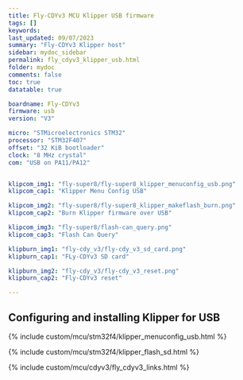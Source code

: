 ```yaml
---
title: Fly-CDYv3 MCU Klipper USB firmware
tags: []
keywords: 
last_updated: 09/07/2023
summary: "Fly-CDYv3 Klipper host"
sidebar: mydoc_sidebar
permalink: fly_cdyv3_klipper_usb.html
folder: mydoc
comments: false
toc: true
datatable: true

boardname: Fly-CDYv3
firmware: usb
version: "V3"

micro: "STMicroelectronics STM32"
processor: "STM32F407"
offset: "32 KiB bootloader"
clock: "8 MHz crystal"
com: "USB on PA11/PA12"


klipcom_img1: "fly-super8/fly-super8_klipper_menuconfig_usb.png"
klipcom_cap1: "Klipper Menu Config USB"

klipcom_img2: "fly-super8/fly-super8_klipper_makeflash_burn.png"
klipcom_cap2: "Burn Klipper firmware over USB"

klipcom_img3: "fly-super8/flash-can_query.png"
klipcom_cap3: "Flash Can Query"

klipburn_img1: "fly-cdy_v3/fly-cdy_v3_sd_card.png"
klipburn_cap1: "FLy-CDYv3 SD card"

klipburn_img2: "fly-cdy_v3/fly-cdy_v3_reset.png"
klipburn_cap2: "Fly-CDYv3 reset"

---
```


## Configuring and installing Klipper for USB

{% include custom/mcu/stm32f4/klipper_menuconfig_usb.html %}

{% include custom/mcu/stm32f4/klipper_flash_sd.html %}

{% include custom/mcu/cdyv3/fly_cdyv3_links.html %}